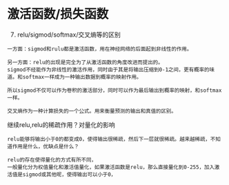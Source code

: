 # 激活函数/损失函数

7. relu/sigmod/softmax/交叉熵等的区别   

```
一方面：sigmod和rulu都是激活函数，用在神经网络的后面起到非线性的作用。

另一方面：relu的出现是完全为了从激活函数的角度改进而提出的。
sigmod不经能作为非线性的激活作用，同时由于其是将输出压缩到0-1之间，更有概率的味道。和softmax一样成为一种输出数据到概率的映射作用。 

所以sigmod不仅可以作为卷积的激活部分，同时可以作为最后输出到概率的映射，和softmax一样。   

交叉熵作为一种计算损失的一个公式。用来衡量预测的输出和真值的区别。
```

继续relu,relu的稀疏作用？对量化的影响
```
relu能够将输出小于0的都变成0，使得输出很稀疏，然后下一层就很稀疏。越来越稀疏，不知道作用是什么，优缺点是什么？  

relu的存在使得量化的方式有所不同，
一般量化分为权值量化和激活值量化，如果激活函数是relu，那么直接量化到0-255，加入激活值是sigmod或其他呢，使得输出可以小于0，